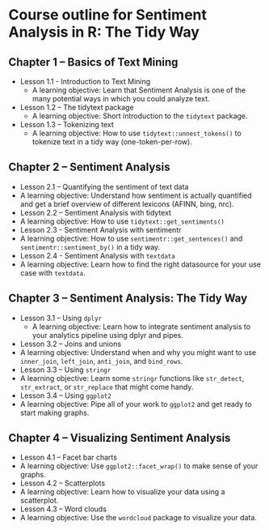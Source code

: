 # Course outline for Sentiment Analysis in R: The Tidy Way

## Chapter 1 – Basics of Text Mining
* Lesson 1.1 - Introduction to Text Mining
  * A learning objective: Learn that Sentiment Analysis is one of the many potential ways in which you could analyze text.
* Lesson 1.2 – The tidytext package
  * A learning objective: Short introduction to the `tidytext` package. 
* Lesson 1.3 – Tokenizing text
  * A learning objective: How to use `tidytext::unnest_tokens()` to tokenize text in a tidy way (one-token-per-row).

## Chapter 2 – Sentiment Analysis
* Lesson 2.1 – Quantifying the sentiment of text data
 * A learning objective: Understand how sentiment is actually quantified and get a brief overview of different lexicons (AFINN, bing, nrc).
 * Lesson 2.2 – Sentiment Analysis with tidytext
  * A learning objective: How to use `tidytext::get_sentiments()`
* Lesson 2.3 - Sentiment Analysis with sentimentr
 * A learning objective: How to use `sentimentr::get_sentences()` and `sentimentr::sentiment_by()` in a tidy way.
* Lesson 2.4 - Sentiment Analysis with `textdata`
 * A learning objective: Learn how to find the right datasource for your use case with `textdata`.

## Chapter 3 – Sentiment Analysis: The Tidy Way
* Lesson 3.1 – Using `dplyr`
 	* A learning objective: Learn how to integrate sentiment analysis to your analytics pipeline using dplyr and pipes. 
* Lesson 3.2 – Joins and unions
 * A learning objective: Understand when and why you might want to use `inner_join`, `left_join`, `anti_join`, and `bind_rows`.
* Lesson 3.3 – Using `stringr`
 * A learning objective: Learn some `stringr` functions like `str_detect`, `str_extract`, or `str_replace` that might come handy.
* Lesson 3.4 – Using `ggplot2`
 * A learning objective: Pipe all of your work to `ggplot2` and get ready to start making graphs.

## Chapter 4 – Visualizing Sentiment Analysis
* Lesson 4.1 – Facet bar charts
 * A learning objective: Use `ggplot2::facet_wrap()` to make sense of your graphs.
* Lesson 4.2 – Scatterplots
 * A learning objective: Learn how to visualize your data using a scatterplot.
* Lesson 4.3 – Word clouds
 * A learning objective: Use the `wordcloud` package to visualize your data.
